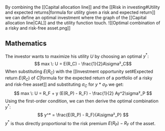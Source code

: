By combining the [[Capital allocation line]] and the [[Risk in investing#Utility and expected returns|formula for utility given a risk and expected return]] we can define an optimal investment where the graph of the [[Capital allocation line|CAL]] and the utility function touch.
![[Optimal combination of a risky and risk-free asset.png]]

## Mathematics
The investor wants to maximize his utility $U$ by choosing an optimal $y^*$:
$$ max \: U = E(R_C) - \frac{1}{2}A\sigma²_C$$
When substituting $E(R_C)$ with the [[Investment opportunity set#Expected return $E(R_C)$ of $C$|formula for the expected return of a portfolio of a risky and risk-free asset]] and substituting $\sigma_C$ for $y \: * \: \sigma_P$ we get:
$$ max \: U = R_F + y (E(R_P) - R_F) - \frac{1}{2} Ay^2\sigma²_P $$
Using the first-order condition, we can then derive the optimal combination $y^*$:
$$ y^* = \frac{E(R_P) - R_F}{A\sigma²_P} $$
$y^*$ is thus directly proportional to the risk premium $E(R_P) - R_F$ of the asset.
